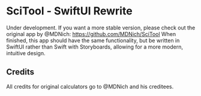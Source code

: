 # SciTool - SwiftUI Rewrite
Under development. If you want a more stable version, please check out the original app by @MDNich: https://github.com/MDNich/SciTool
When finished, this app should have the same functionality, but be written in SwiftUI rather than Swift with Storyboards, allowing for a more modern, intuitive design. 

## Credits
All credits for original calculators go to @MDNich and his creditees. 
